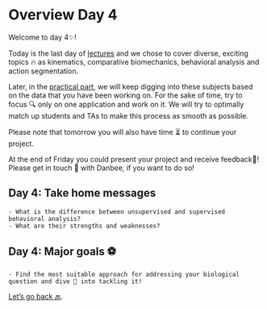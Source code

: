 # Overview Day 4

Welcome to day 4✨!

Today is the last day of [lectures](Day4_Lectures.md) and we chose to cover diverse, exciting topics 🔥 as kinematics, comparative biomechanics, behavioral analysis and action segmentation.

Later, in the [practical part](Day4_Practicals.md), we will keep digging into these subjects based on the data that you have been working on. For the sake of time, try to focus 🔍 only on one application and work on it. We will try to optimally match up students and TAs to make this process as smooth as possible.

Please note that tomorrow you will also have time ⏳ to continue your project.

At the end of Friday you could present your project and receive feedback💪! Please get in touch 📲 with Danbee, if you want to do so!


## Day 4: Take home messages

```{Tip}
- What is the difference between unsupervised and supervised behavioral analysis?
- What are their strengths and weaknesses?
```

## Day 4: Major goals ⚽️

```{important}
- Find the most suitable approach for addressing your biological question and dive 🐬 into tackling it!
```


[Let’s go back 🔙](../README.md).
